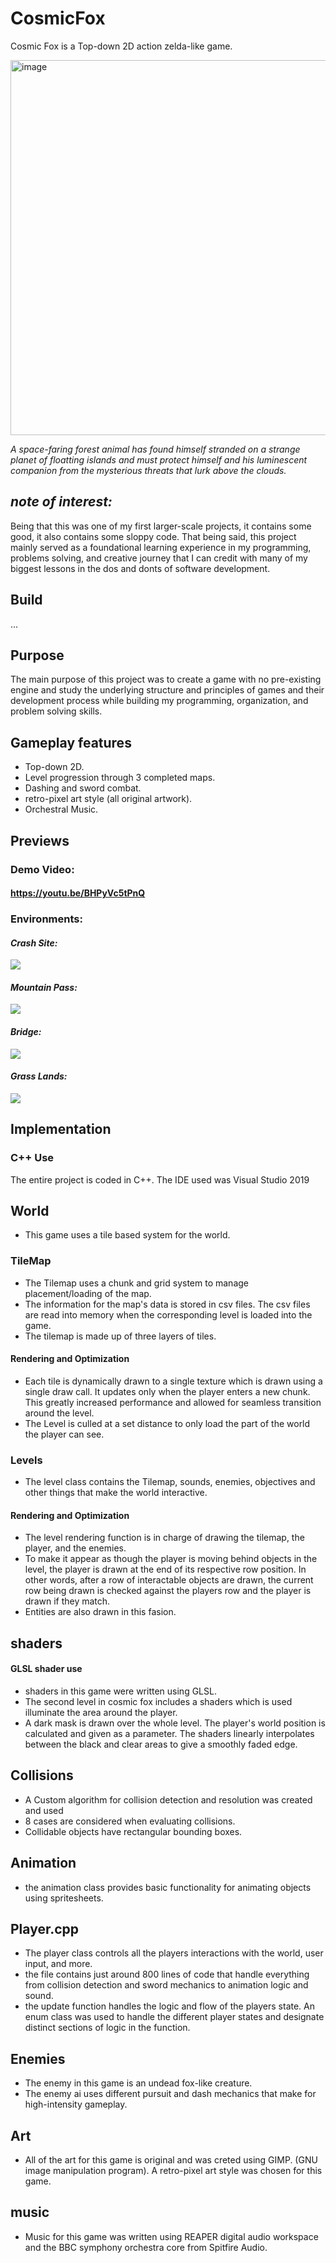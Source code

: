 # CosmicFox
Cosmic Fox is a Top-down 2D action zelda-like game.

<img width="600" alt="image" src="https://github.com/mbjenson/CosmicFox/blob/master/CosmicFoxTitle.png">

*A space-faring forest animal has found himself stranded on a strange planet of floatting islands and must protect himself and his luminescent companion from the mysterious threats that lurk above the clouds.*

## *note of interest:*
Being that this was one of my first larger-scale projects, it contains some good, it also contains some sloppy code. That being said, this project mainly served as a foundational learning experience in my programming, problems solving, and creative journey that I can credit with many of my biggest lessons in the dos and donts of software development.

## Build
...

## Purpose
The main purpose of this project was to create a game with no pre-existing engine and study the underlying structure and principles of games and their development process while building my programming, organization, and problem solving skills.

## Gameplay features
- Top-down 2D.
- Level progression through 3 completed maps.
- Dashing and sword combat.
- retro-pixel art style (all original artwork).
- Orchestral Music.

## Previews

### Demo Video:
#### https://youtu.be/BHPyVc5tPnQ

### Environments:
#### *Crash Site:*
![](https://github.com/mbjenson/CosmicFox/blob/master/crashSite.png)
#### *Mountain Pass:*
![](https://github.com/mbjenson/CosmicFox/blob/master/MountainPassCosmicFox.png)
#### *Bridge:*
![](https://github.com/mbjenson/CosmicFox/blob/master/bridgeCosmicFox.png)
#### *Grass Lands:*
![](https://github.com/mbjenson/CosmicFox/blob/master/GrassLandsCosmicFox1.png)




## Implementation
### C++ Use
The entire project is coded in C++. The IDE used was Visual Studio 2019

## World
- This game uses a tile based system for the world. 

### TileMap
- The Tilemap uses a chunk and grid system to manage placement/loading of the map.
- The information for the map's data is stored in csv files. The csv files are read into memory when the corresponding level is loaded into the game.
- The tilemap is made up of three layers of tiles.
#### Rendering and Optimization
- Each tile is dynamically drawn to a single texture which is drawn using a single draw call. It updates only when the player enters a new chunk. This greatly increased performance and allowed for seamless transition around the level.
- The Level is culled at a set distance to only load the part of the world the player can see.

### Levels
- The level class contains the Tilemap, sounds, enemies, objectives and other things that make the world interactive.
#### Rendering and Optimization
- The level rendering function is in charge of drawing the tilemap, the player, and the enemies.
- To make it appear as though the player is moving behind objects in the level, the player is drawn at the end of its respective row position. In other words, after a row of interactable objects are drawn, the current row being drawn is checked against the players row and the player is drawn if they match.
- Entities are also drawn in this fasion.

## shaders
#### GLSL shader use
- shaders in this game were written using GLSL.
- The second level in cosmic fox includes a shaders which is used illuminate the area around the player.
- A dark mask is drawn over the whole level. The player's world position is calculated and given as a parameter. The shaders linearly interpolates between the black and clear areas to give a smoothly faded edge.

## Collisions
- A Custom algorithm for collision detection and resolution was created and used
- 8 cases are considered when evaluating collisions.
- Collidable objects have rectangular bounding boxes.

## Animation
- the animation class provides basic functionality for animating objects using spritesheets.

## Player.cpp
- The player class controls all the players interactions with the world, user input, and more.
- the file contains just around 800 lines of code that handle everything from collision detection and sword mechanics to animation logic and sound.
- the update function handles the logic and flow of the players state. An enum class was used to handle the different player states and designate distinct sections of logic in the function.

## Enemies
- The enemy in this game is an undead fox-like creature.
- The enemy ai uses different pursuit and dash mechanics that make for high-intensity gameplay.

## Art
- All of the art for this game is original and was creted using GIMP. (GNU image manipulation program).
A retro-pixel art style was chosen for this game.

## music
- Music for this game was written using REAPER digital audio workspace and the BBC symphony orchestra core from Spitfire Audio.






